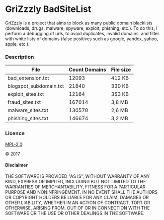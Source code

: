 # GriZzzly BadSiteList

[GriZzzly](https://chrome.google.com/webstore/detail/ddagppndhjlaaafikdebjdcdifcaalfo) is a project that aims to block as many public domain blacklists (downloads, drugs, malware, spyware, exploit, phishing, etc.). To do this, I perform a debugging of urls, to avoid duplicates, invalid domains, and filter with white lists of domains (false positives such as google, yandex, yahoo, apple, etc.).

### Description

|File|Count Domains|File size|
|----|-------------|---------|
|bad_extension.txt|12093|412 KB|
|blogspot_subdomain.txt|21840|330 KB|
|exploit_sites.txt|12164|353 KB|
|fraud_sites.txt|167014|3,8 MB|
|malware_sites.txt|130570|2,6 MB|
|phishing_sites.txt|146674|3,2 MB|

### Licence

[MPL-2.0](https://www.mozilla.org/en-US/MPL/2.0/)

© 2017

#### Disclaimer

THE SOFTWARE IS PROVIDED "AS IS", WITHOUT WARRANTY OF ANY KIND, EXPRESS OR IMPLIED, INCLUDING BUT NOT LIMITED TO THE WARRANTIES OF MERCHANTABILITY, FITNESS FOR A PARTICULAR PURPOSE AND NONINFRINGEMENT. IN NO EVENT SHALL THE AUTHORS OR COPYRIGHT HOLDERS BE LIABLE FOR ANY CLAIM, DAMAGES OR OTHER LIABILITY, WHETHER IN AN ACTION OF CONTRACT, TORT OR OTHERWISE, ARISING FROM, OUT OF OR IN CONNECTION WITH THE SOFTWARE OR THE USE OR OTHER DEALINGS IN THE SOFTWARE.
